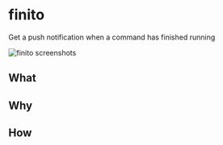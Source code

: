# finito
Get a push notification when a command has finished running

![finito screenshots](https://i.imgur.com/KkvCnu4.png)

## What

## Why

## How
